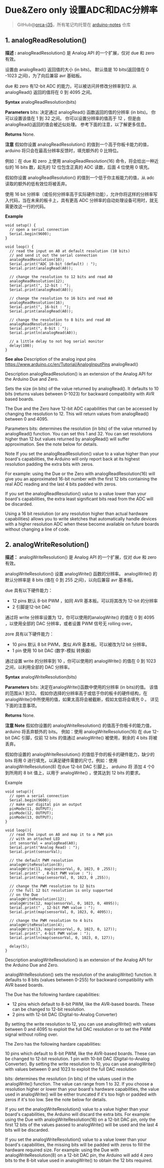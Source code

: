 # Due&Zero only 设置ADC和DAC分辨率
> GitHub@[orca-j35](https://github.com/orca-j35)，所有笔记均托管在 [arduino-notes](https://github.com/orca-j35/arduino-notes) 仓库



## 1. analogReadResolution()
**描述 :**
analogReadResolution() 是 Analog API 的一个扩展，仅对 due 和 zero 有效。

设置由 analogRead() 返回值的大小 (in bits)。
默认值是 10 bits(返回值在 0 -1023 之间)，为了向后兼容 avr 基础板。

due 和 zero 有12-bit ADC 的能力，可以被访问并修改分辨率到12.
从 analogRead() 返回的值将在 0 到 4095 之间。

**Syntax**
analogReadResolution(bits)

**Parameters**
bits: 决定通过 analogRead() 函数返回的值的分辨率 (in bits)。
你可以设置该值在 1 到 32 之间。
你可以设置分辨率的值高于 12 ，但是由 analogRead()返回的值会被近似处理。
参考下面的注意，以了解更多信息。

**Returns**
None.

**注意**
假如你设置 analogReadResolution() 的值到一个高于你板卡能力的值，arduino 将只会在最高分辨率反馈时，填充额外的 0 比特位。

例如：在 due 和 zero 上使用 analogReadResolution(16) 命令，将会给出一种近似的 16 bits 数，起先的 12 位包含正真的 ADC 读数，后面 4 位使用 0 填充。

假如你设置  analogReadResolution() 的值到一个低于你主板能力的值，从 adc 读取的额外的低有效位将被丢弃。

使用 16 bit 分辨率（或任何分辨率高于实际硬件功能），允许你将这样的分辨率写入代码，当在未来的板卡上，具有更高 ADC 分辨率的自动处理设备可用时，就无需更改这一行的代码。

**Example**
```
void setup() {
  // open a serial connection
  Serial.begin(9600); 
}

void loop() {
  // read the input on A0 at default resolution (10 bits)
  // and send it out the serial connection 
  analogReadResolution(10);
  Serial.print("ADC 10-bit (default) : ");
  Serial.print(analogRead(A0));

  // change the resolution to 12 bits and read A0
  analogReadResolution(12);
  Serial.print(", 12-bit : ");
  Serial.print(analogRead(A0));

  // change the resolution to 16 bits and read A0
  analogReadResolution(16);
  Serial.print(", 16-bit : ");
  Serial.print(analogRead(A0));

  // change the resolution to 8 bits and read A0
  analogReadResolution(8);
  Serial.print(", 8-bit : ");
  Serial.println(analogRead(A0));

  // a little delay to not hog serial monitor
  delay(100);
}
```

**See also**
Description of the analog input pins
https://www.arduino.cc/en/Tutorial/AnalogInputPins
analogRead()

Description
analogReadResolution() is an extension of the Analog API for the Arduino Due and Zero.

Sets the size (in bits) of the value returned by analogRead(). It defaults to 10 bits (returns values between 0-1023) for backward compatibility with AVR based boards.

The Due and the Zero have 12-bit ADC capabilities that can be accessed by changing the resolution to 12. This will return values from analogRead() between 0 and 4095.

Parameters
bits: determines the resolution (in bits) of the value returned by analogRead() function. You can set this 1 and 32. You can set resolutions higher than 12 but values returned by analogRead() will suffer approximation. See the note below for details.

Note
If you set the analogReadResolution() value to a value higher than your board's capabilities, the Arduino will only report back at its highest resolution padding the extra bits with zeros.

For example: using the Due or the Zero with analogReadResolution(16) will give you an approximated 16-bit number with the first 12 bits containing the real ADC reading and the last 4 bits padded with zeros.

If you set the analogReadResolution() value to a value lower than your board's capabilities, the extra least significant bits read from the ADC will be discarded.

Using a 16 bit resolution (or any resolution higher than actual hardware capabilities) allows you to write sketches that automatically handle devices with a higher resolution ADC when these become available on future boards without changing a line of code.

## 2. analogWriteResolution()
**描述：**
analogWriteResolution() 是 Analog API 的一个扩展，仅对 due 和 zero 有效。

analogWriteResolution() 设置 analogWrite() 函数的分辨率。
analogWrite() 的默认分辨率是 8 bits (值在 0 到 255 之间)，以向后兼容 avr 基本板。

due 具有以下硬件能力：
- 12 pins 默认 8-bit PWM ，如同 AVR 基本板。可以将其改为 12-bit 的分辨率
- 2 引脚是12-bit DAC

通过将 write 分辨率设置为 12，你可以使用的analogWrite() 的值在 0 到 4095 ，以使用全部的 DAC 分辨率，或者设置 PWM 信号无 rolling over。

zore 具有以下硬件能力：
- 10 pins 默认 8 bit PWM，类似 AVR 基本板。可以被改为12 bit 分辨率。
- 1 pin 使用 10 bit DAC (数字-模拟 转换器)

通过设置 write 的分辨率到 10 ，你可以使用的 analogWrite() 的值在 0 到 1023 之间，以利用全部的 DAC 分辨率。

**Syntax**
analogWriteResolution(bits)

**Parameters**
bits: 决定在analogWrite()函数中使用的分辨率 (in bits)的值。
该值的范围从1 到32。
假如你选择的分辨率高于或低于你的板卡的硬件结构，在analogWrite()中所使用的值，如果太高将会被截断，假如太低将会填充 0 。
详见下面的注意事项。

**Returns**
None.

**注意 Note**
假如你设置的 analogWriteResolution() 的值高于你板卡的能力值，arduino 将丢弃额外的 bits。
例如：使用 analogWriteResolution(16) 在 due 12-bit DAC 引脚，仅前 12 bits 的值通过 analogWrite() 被使用，剩余的 4 bits 将被丢弃。

假如你设置的 analogWriteResolution() 的值低于你的板卡的硬件能力，缺少的 bits 将用 0 进行填充，以满足硬件需要的尺寸。例如：使用 analogWriteResolution(8) 在due 12-bit DAC 引脚上， arduino 将 添加 4 个0 到所用的 8 bit 值上，以用于 analogWrite() ，使其达到 12 bits 的要求。

Example
```
void setup(){
  // open a serial connection
  Serial.begin(9600); 
  // make our digital pin an output
  pinMode(11, OUTPUT);
  pinMode(12, OUTPUT);
  pinMode(13, OUTPUT);
}

void loop(){
  // read the input on A0 and map it to a PWM pin
  // with an attached LED
  int sensorVal = analogRead(A0);
  Serial.print("Analog Read) : ");
  Serial.print(sensorVal);

  // the default PWM resolution
  analogWriteResolution(8);
  analogWrite(11, map(sensorVal, 0, 1023, 0 ,255));
  Serial.print(" , 8-bit PWM value : ");
  Serial.print(map(sensorVal, 0, 1023, 0 ,255));

  // change the PWM resolution to 12 bits
  // the full 12 bit resolution is only supported
  // on the Due
  analogWriteResolution(12);
  analogWrite(12, map(sensorVal, 0, 1023, 0, 4095));
  Serial.print(" , 12-bit PWM value : ");
  Serial.print(map(sensorVal, 0, 1023, 0, 4095));

  // change the PWM resolution to 4 bits
  analogWriteResolution(4);
  analogWrite(13, map(sensorVal, 0, 1023, 0, 127));
  Serial.print(", 4-bit PWM value : ");
  Serial.println(map(sensorVal, 0, 1023, 0, 127));

  delay(5);
}
```
Description
analogWriteResolution() is an extension of the Analog API for the Arduino Due and Zero.

analogWriteResolution() sets the resolution of the analogWrite() function. It defaults to 8 bits (values between 0-255) for backward compatibility with AVR based boards.

The Due has the following hardare capabilities:

- 12 pins which default to 8-bit PWM, like the AVR-based boards. These can be changed to 12-bit resolution.
- 2 pins with 12-bit DAC (Digital-to-Analog Converter)

By setting the write resolution to 12, you can use analogWrite() with values between 0 and 4095 to exploit the full DAC resolution or to set the PWM signal without rolling over.

The Zero has the following hardare capabilities:

10 pins which default to 8-bit PWM, like the AVR-based boards. These can be changed to 12-bit resolution.
1 pin with 10-bit DAC (Digital-to-Analog Converter).
By setting the write resolution to 10, you can use analogWrite() with values between 0 and 1023 to exploit the full DAC resolution

bits: determines the resolution (in bits) of the values used in the analogWrite() function. The value can range from 1 to 32. If you choose a resolution higher or lower than your board's hardware capabilities, the value used in analogWrite() will be either truncated if it's too high or padded with zeros if it's too low. See the note below for details.

If you set the analogWriteResolution() value to a value higher than your board's capabilities, the Arduino will discard the extra bits. For example: using the Due with analogWriteResolution(16) on a 12-bit DAC pin, only the first 12 bits of the values passed to analogWrite() will be used and the last 4 bits will be discarded.

If you set the analogWriteResolution() value to a value lower than your board's capabilities, the missing bits will be padded with zeros to fill the hardware required size. For example: using the Due with analogWriteResolution(8) on a 12-bit DAC pin, the Arduino will add 4 zero bits to the 8-bit value used in analogWrite() to obtain the 12 bits required.
